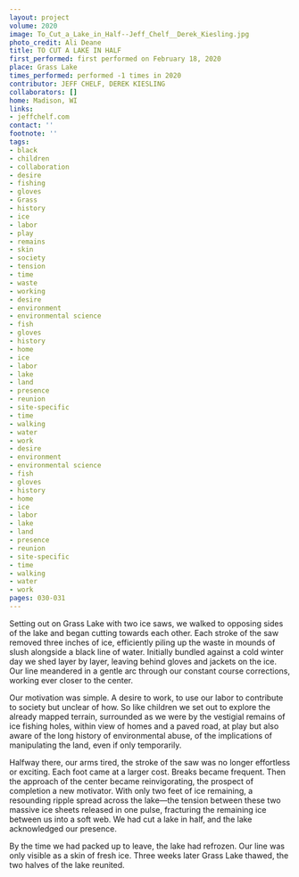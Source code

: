 ```yaml
---
layout: project
volume: 2020
image: To_Cut_a_Lake_in_Half--Jeff_Chelf__Derek_Kiesling.jpg
photo_credit: Ali Deane
title: TO CUT A LAKE IN HALF
first_performed: first performed on February 18, 2020
place: Grass Lake
times_performed: performed -1 times in 2020
contributor: JEFF CHELF, DEREK KIESLING
collaborators: []
home: Madison, WI
links:
- jeffchelf.com
contact: ''
footnote: ''
tags:
- black
- children
- collaboration
- desire
- fishing
- gloves
- Grass
- history
- ice
- labor
- play
- remains
- skin
- society
- tension
- time
- waste
- working
- desire
- environment
- environmental science
- fish
- gloves
- history
- home
- ice
- labor
- lake
- land
- presence
- reunion
- site-specific
- time
- walking
- water
- work
- desire
- environment
- environmental science
- fish
- gloves
- history
- home
- ice
- labor
- lake
- land
- presence
- reunion
- site-specific
- time
- walking
- water
- work
pages: 030-031
---
```


Setting out on Grass Lake with two ice saws, we walked to opposing sides of the lake and began cutting towards each other. Each stroke of the saw removed three inches of ice, efficiently piling up the waste in mounds of slush alongside a black line of water. Initially bundled against a cold winter day we shed layer by layer, leaving behind gloves and jackets on the ice. Our line meandered in a gentle arc through our constant course corrections, working ever closer to the center. 

Our motivation was simple. A desire to work, to use our labor to contribute to society but unclear of how. So like children we set out to explore the already mapped terrain, surrounded as we were by the vestigial remains of ice fishing holes, within view of homes and a paved road, at play but also aware of the long history of environmental abuse, of the implications of manipulating the land, even if only temporarily. 

Halfway there, our arms tired, the stroke of the saw was no longer effortless or exciting. Each foot came at a larger cost. Breaks became frequent. Then the approach of the center became reinvigorating, the prospect of completion a new motivator. With only two feet of ice remaining, a resounding ripple spread across the lake—the tension between these two massive ice sheets released in one pulse, fracturing the remaining ice between us into a soft web. We had cut a lake in half, and the lake acknowledged our presence.

By the time we had packed up to leave, the lake had refrozen. Our line was only visible as a skin of fresh ice. Three weeks later Grass Lake thawed, the two halves of the lake reunited.